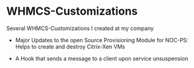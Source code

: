 WHMCS-Customizations
====================

Several WHMCS-Customizations I created at my company

* Major Updates to the open Source Provisioning Module for 
  NOC-PS: Helps to create and destroy Citrix-Xen VMs

* A Hook that sends a message to a client upon service
  unsuspension

